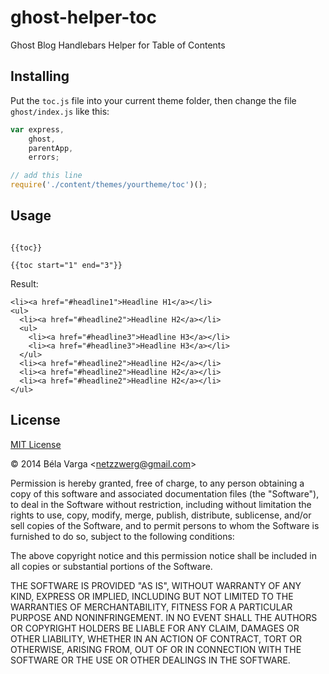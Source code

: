 ghost-helper-toc
================

Ghost Blog Handlebars Helper for Table of Contents


Installing
----------

Put the `toc.js` file into your current theme folder,
then change the file `ghost/index.js` like this:

```js
var express,
    ghost,
    parentApp,
    errors;

// add this line
require('./content/themes/yourtheme/toc')();

```


Usage
-----

```

{{toc}}

{{toc start="1" end="3"}}

```

Result:

```
<li><a href="#headline1">Headline H1</a></li>
<ul>
  <li><a href="#headline2">Headline H2</a></li>
  <ul>
    <li><a href="#headline3">Headline H3</a></li>
    <li><a href="#headline3">Headline H3</a></li>
  </ul>
  <li><a href="#headline2">Headline H2</a></li>
  <li><a href="#headline2">Headline H2</a></li>
  <li><a href="#headline2">Headline H2</a></li>
</ul>
```


License
-------

[MIT License](http://www.opensource.org/licenses/mit-license.php)

&copy; 2014 Béla Varga &lt;netzzwerg@gmail.com&gt;

Permission is hereby granted, free of charge, to any person obtaining a copy of this software and associated documentation files (the "Software"), to deal in the Software without restriction, including without limitation the rights to use, copy, modify, merge, publish, distribute, sublicense, and/or sell copies of the Software, and to permit persons to whom the Software is furnished to do so, subject to the following conditions:

The above copyright notice and this permission notice shall be included in all copies or substantial portions of the Software.

THE SOFTWARE IS PROVIDED "AS IS", WITHOUT WARRANTY OF ANY KIND, EXPRESS OR IMPLIED, INCLUDING BUT NOT LIMITED TO THE WARRANTIES OF MERCHANTABILITY, FITNESS FOR A PARTICULAR PURPOSE AND NONINFRINGEMENT. IN NO EVENT SHALL THE AUTHORS OR COPYRIGHT HOLDERS BE LIABLE FOR ANY CLAIM, DAMAGES OR OTHER LIABILITY, WHETHER IN AN ACTION OF CONTRACT, TORT OR OTHERWISE, ARISING FROM, OUT OF OR IN CONNECTION WITH THE SOFTWARE OR THE USE OR OTHER DEALINGS IN THE SOFTWARE.
